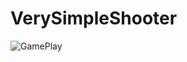 # VerySimpleShooter

![GamePlay](https://github.com/AleksandrShatokhin/VerySimpleShooter/assets/47788812/5b2197a3-a6c8-4cbe-a7ce-2d9f3ccff5c8.gif)
